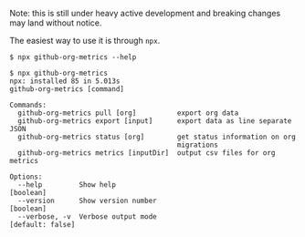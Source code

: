Note: this is still under heavy active development and breaking changes may land without notice.

The easiest way to use it is through `npx`.

```
$ npx github-org-metrics --help
```

```
$ npx github-org-metrics
npx: installed 85 in 5.013s
github-org-metrics [command]

Commands:
  github-org-metrics pull [org]          export org data
  github-org-metrics export [input]      export data as line separate JSON
  github-org-metrics status [org]        get status information on org
                                         migrations
  github-org-metrics metrics [inputDir]  output csv files for org metrics

Options:
  --help         Show help                                             [boolean]
  --version      Show version number                                   [boolean]
  --verbose, -v  Verbose output mode                            [default: false]
```
